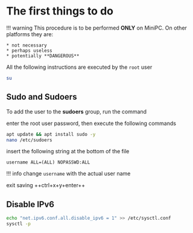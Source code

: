 # The first things to do

!!! warning
    This procedure is to be performed **ONLY** on MiniPC. On other platforms they are:

    * not necessary
    * perhaps useless
    * potentially **DANGEROUS**

All the following instructions are executed by the `root` user

``` sh
su
```

## Sudo and Sudoers

To add the user to the **sudoers** group, run the command

enter the root user password, then execute the following commands

``` sh
apt update && apt install sudo -y
nano /etc/sudoers
```

insert the following string at the bottom of the file

``` terminal
username ALL=(ALL) NOPASSWD:ALL
```

!!! info
    change `username` with the actual user name

exit saving ++ctrl+x+y+enter++

## Disable IPv6

``` sh
echo "net.ipv6.conf.all.disable_ipv6 = 1" >> /etc/sysctl.conf
sysctl -p 
```
